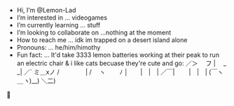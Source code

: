 - Hi, I’m @Lemon-Lad
- I’m interested in ... videogames
- I’m currently learning ... stuff
- I’m looking to collaborate on ...nothing at the moment
- How to reach me ... idk im trapped on a desert island alone
- Pronouns: ... he/him/himothy
- Fun fact: ... It'd take 3333 lemon batteries working at their peak to run an electric chair & i like cats becuase they're cute and go:
          ／＞　 フ
         | 　_　_| 
       ／` ミ＿xノ 
      /　　　　 |
     /　 ヽ　　 ﾉ
    │　　|　|　|
／￣|　　 |　|　|
(￣ヽ＿_ヽ_)__)
＼二)

<!---sigma
Lemon-Lad/Lemon-Lad is a ✨ special ✨ repository because its `README.md` (this file) appears on your GitHub profile.
You can click the Preview link to take a look at your changes.
--->
🍋
